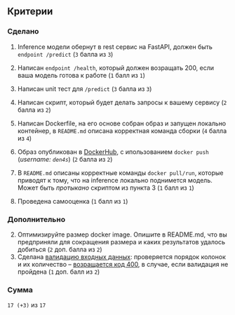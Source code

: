 ## Критерии

### Сделано

1. Inference модели обернут в rest сервис на FastAPI, должен быть `endpoint /predict` (`3` балла из `3`)
2. Написан `endpoint /health`, который должен возращать 200, если ваша модель готова к работе (`1` балл из `1`)
3. Написан unit тест для `/predict` (`3` балла из `3`)

4. Написан скрипт, который будет делать запросы к вашему сервису (`2` балла из `2`)

5. Написан Dockerfile, на его основе собран образ и запущен локально контейнер, в `README.md` описана корректная команда сборки (`4` балла из `4`)

6. Образ опубликован в [DockerHub](https://hub.docker.com/), с ипользованием `docker push` (_username: `den4s`_) (`2` балла из `2`)

7. В `README.md` описаны корректные команды `docker pull/run`, которые приводят к тому, что  на inference локально поднимется модель. Может быть _протыкано_ скриптом из пункта 3 (`1` балл из `1`)

8. Проведена самооценка (`1` балл из `1`)


###  Дополнительно

2. Оптимизируйте размер docker image. Опишите в README.md, что вы предприняли для сокращения размера и каких результатов удалось добиться (`2` доп. балла из  `2`)
3. Сделана [валидацию входных данных](https://pydantic-docs.helpmanual.io/usage/validators/): проверяется порядок колонок и их количество – [возращается код 400](https://fastapi.tiangolo.com/tutorial/handling-errors/), в случае, если валидация не пройдена (`1` доп. балл из  `2`) 

### Сумма
`17 (+3)` из `17`

